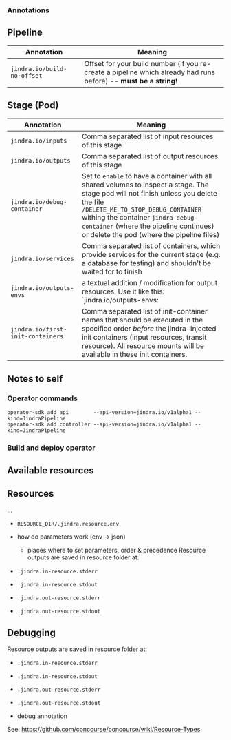 ### Annotations
## Pipeline
| Annotation                  | Meaning                                                      |
| --------------------------- | ------------------------------------------------------------ |
| `jindra.io/build-no-offset` | Offset for your build number (if you re-create a pipeline which already had runs before) -- **must be a string!** |



## Stage (Pod)

| Annotation                        | Meaning                                                      |
| --------------------------------- | ------------------------------------------------------------ |
| `jindra.io/inputs`                | Comma separated list of input resources of this stage        |
| `jindra.io/outputs`               | Comma separated list of output resources of this stage       |
| `jindra.io/debug-container`       | Set to `enable` to have a container with all shared volumes to inspect a stage. The stage pod will not finish unless you delete the file `/DELETE_ME_TO_STOP_DEBUG_CONTAINER` withing the container `jindra-debug-container` (where the pipeline continues) or delete the pod (where the pipeline files) |
| `jindra.io/services`              | Comma separated list of containers, which provide services for the current stage (e.g. a database for testing) and shouldn't be waited for to finish |
| `jindra.io/outputs-envs`          | a textual addition / modification for output resources. Use it like this:<br>`jindra.io/outputs-envs: |`<br>	`     registry-image.params.image=./image.tar`<br>	`registry-image.source.tag=latest`<br>	`git.source.uri=git@github.com/jindra/jindra`<br><br>**Note**: no interpolation of other environment variables is done, nor are multiline values supportet; don't put quotes around the value |
| `jindra.io/first-init-containers` | Comma separated list of init-container names that should be executed in the specified order _before_ the jindra-injected init containers (input resources, transit resource). All resource mounts will be available in these init containers. |


## Notes to self

### Operator commands

    operator-sdk add api        --api-version=jindra.io/v1alpha1 --kind=JindraPipeline
    operator-sdk add controller --api-version=jindra.io/v1alpha1 --kind=JindraPipeline

### Build and deploy operator


## Available resources

## Resources

...

- `RESOURCE_DIR/.jindra.resource.env`
- how do parameters work (env -> json)
  - places where to set parameters, order & precedence
Resource outputs are saved in resource folder at:

- `.jindra.in-resource.stderr`
- `.jindra.in-resource.stdout`

- `.jindra.out-resource.stderr`
- `.jindra.out-resource.stdout`


## Debugging

Resource outputs are saved in resource folder at:

- `.jindra.in-resource.stderr`
- `.jindra.in-resource.stdout`

- `.jindra.out-resource.stderr`
- `.jindra.out-resource.stdout`

- debug annotation

See: https://github.com/concourse/concourse/wiki/Resource-Types
